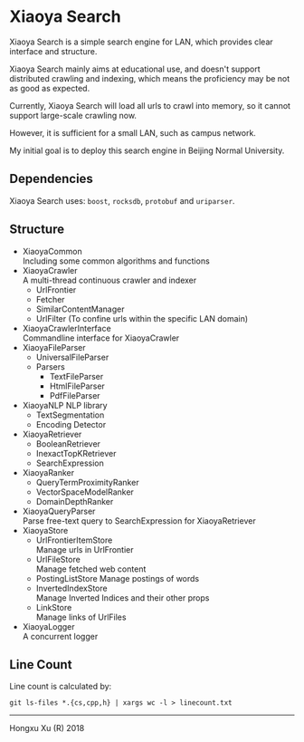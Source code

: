 # Xiaoya Search

Xiaoya Search is a simple search engine for LAN, which provides clear interface and structure.

Xiaoya Search mainly aims at educational use, and doesn't support distributed crawling and indexing, which means the proficiency may be not as good as expected.

Currently, Xiaoya Search will load all urls to crawl into memory, so it cannot support large-scale crawling now.

However, it is sufficient for a small LAN, such as campus network. 

My initial goal is to deploy this search engine in Beijing Normal University.

## Dependencies

Xiaoya Search uses: `boost`, `rocksdb`, `protobuf` and `uriparser`.

## Structure

- XiaoyaCommon  
  Including some common algorithms and functions
- XiaoyaCrawler  
  A multi-thread continuous crawler and indexer
	- UrlFrontier
	- Fetcher
	- SimilarContentManager
	- UrlFilter (To confine urls within the specific LAN domain)
- XiaoyaCrawlerInterface  
  Commandline interface for XiaoyaCrawler
- XiaoyaFileParser
	- UniversalFileParser
	- Parsers
		- TextFileParser
		- HtmlFileParser
		- PdfFileParser
- XiaoyaNLP
  NLP library
	- TextSegmentation
	- Encoding Detector
- XiaoyaRetriever
	- BooleanRetriever
	- InexactTopKRetriever
	- SearchExpression
- XiaoyaRanker
	- QueryTermProximityRanker
	- VectorSpaceModelRanker
	- DomainDepthRanker
- XiaoyaQueryParser  
  Parse free-text query to SearchExpression for XiaoyaRetriever
- XiaoyaStore
	- UrlFrontierItemStore  
	  Manage urls in UrlFrontier
	- UrlFileStore  
	  Manage fetched web content
	- PostingListStore
	  Manage postings of words
	- InvertedIndexStore  
	  Manage Inverted Indices and their other props
	- LinkStore  
	  Manage links of UrlFiles
- XiaoyaLogger  
  A concurrent logger

## Line Count

Line count is calculated by: 

``` shell
git ls-files *.{cs,cpp,h} | xargs wc -l > linecount.txt
```

  ---

  Hongxu Xu (R) 2018
